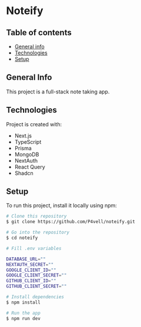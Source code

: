 # Noteify

## Table of contents

- [General info](#general-info)
- [Technologies](#technologies)
- [Setup](#setup)

## General Info

This project is a full-stack note taking app.

## Technologies

Project is created with:

- Next.js
- TypeScript
- Prisma
- MongoDB
- NextAuth
- React Query
- Shadcn

## Setup

To run this project, install it locally using npm:

```bash
# Clone this repository
$ git clone https://github.com/P4vell/noteify.git

# Go into the repository
$ cd noteify

# Fill .env variables

DATABASE_URL=""
NEXTAUTH_SECRET=""
GOOGLE_CLIENT_ID=""
GOOGLE_CLIENT_SECRET=""
GITHUB_CLIENT_ID=""
GITHUB_CLIENT_SECRET=""

# Install dependencies
$ npm install

# Run the app
$ npm run dev
```
